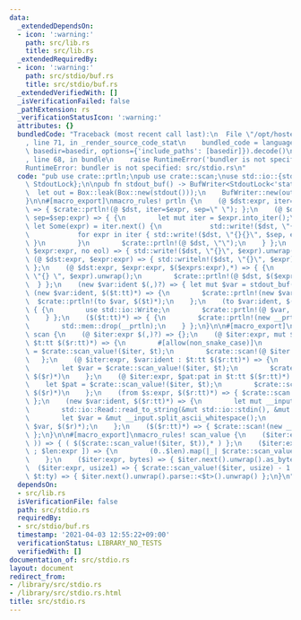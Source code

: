 ```yaml
---
data:
  _extendedDependsOn:
  - icon: ':warning:'
    path: src/lib.rs
    title: src/lib.rs
  _extendedRequiredBy:
  - icon: ':warning:'
    path: src/stdio/buf.rs
    title: src/stdio/buf.rs
  _extendedVerifiedWith: []
  _isVerificationFailed: false
  _pathExtension: rs
  _verificationStatusIcon: ':warning:'
  attributes: {}
  bundledCode: "Traceback (most recent call last):\n  File \"/opt/hostedtoolcache/Python/3.9.2/x64/lib/python3.9/site-packages/onlinejudge_verify/documentation/build.py\"\
    , line 71, in _render_source_code_stat\n    bundled_code = language.bundle(stat.path,\
    \ basedir=basedir, options={'include_paths': [basedir]}).decode()\n  File \"/opt/hostedtoolcache/Python/3.9.2/x64/lib/python3.9/site-packages/onlinejudge_verify/languages/user_defined.py\"\
    , line 68, in bundle\n    raise RuntimeError('bundler is not specified: {}'.format(path.as_posix()))\n\
    RuntimeError: bundler is not specified: src/stdio.rs\n"
  code: "pub use crate::prtln;\npub use crate::scan;\nuse std::io::{stdout, BufWriter,\
    \ StdoutLock};\n\npub fn stdout_buf() -> BufWriter<StdoutLock<'static>> {\n  \
    \  let out = Box::leak(Box::new(stdout()));\n    BufWriter::new(out.lock())\n\
    }\n\n#[macro_export]\nmacro_rules! prtln {\n    (@ $dst:expr, iter=$expr:expr)\
    \ => { $crate::prtln!(@ $dst, iter=$expr, sep=\" \"); };\n    (@ $dst:expr, iter=$expr:expr,\
    \ sep=$sep:expr) => { {\n        let mut iter = $expr.into_iter();\n        if\
    \ let Some(expr) = iter.next() {\n            std::write!($dst, \"{}\", expr).unwrap();\n\
    \            for expr in iter { std::write!($dst, \"{}{}\", $sep, expr).unwrap();\
    \ }\n        }\n        $crate::prtln!(@ $dst, \"\");\n    } };\n    (@ $dst:expr,\
    \ $expr:expr, no eol) => { std::write!($dst, \"{}\", $expr).unwrap(); };\n   \
    \ (@ $dst:expr, $expr:expr) => { std::writeln!($dst, \"{}\", $expr).unwrap();\
    \ };\n    (@ $dst:expr, $expr:expr, $($exprs:expr),*) => { {\n        std::write!($dst,\
    \ \"{} \", $expr).unwrap();\n        $crate::prtln!(@ $dst, $($exprs),*);\n  \
    \  } };\n    (new $var:ident $(,)?) => { let mut $var = stdout_buf(); };\n   \
    \ (new $var:ident, $($t:tt)*) => {\n        $crate::prtln!(new $var);\n      \
    \  $crate::prtln!(to $var, $($t)*);\n    };\n    (to $var:ident, $($t:tt)*) =>\
    \ { {\n        use std::io::Write;\n        $crate::prtln!(@ $var, $($t)*);\n\
    \    } };\n    ($($t:tt)*) => { {\n        $crate::prtln!(new __prtln, $($t)*);\n\
    \        std::mem::drop(__prtln);\n    } };\n}\n\n#[macro_export]\nmacro_rules!\
    \ scan {\n    (@ $iter:expr $(,)?) => {};\n    (@ $iter:expr, mut $var:ident :\
    \ $t:tt $($r:tt)*) => {\n        #[allow(non_snake_case)]\n        let mut $var\
    \ = $crate::scan_value!($iter, $t);\n        $crate::scan!(@ $iter $($r)*)\n \
    \   };\n    (@ $iter:expr, $var:ident : $t:tt $($r:tt)*) => {\n        #[allow(non_snake_case)]\n\
    \        let $var = $crate::scan_value!($iter, $t);\n        $crate::scan!(@ $iter\
    \ $($r)*)\n    };\n    (@ $iter:expr, $pat:pat in $t:tt $($r:tt)*) => {\n    \
    \    let $pat = $crate::scan_value!($iter, $t);\n        $crate::scan!(@ $iter\
    \ $($r)*)\n    };\n    (from $s:expr, $($r:tt)*) => { $crate::scan!(@ $s, $($r)*);\
    \ };\n    (new $var:ident, $($r:tt)*) => {\n        let mut __input = String::new();\n\
    \        std::io::Read::read_to_string(&mut std::io::stdin(), &mut __input).unwrap();\n\
    \        let $var = &mut __input.split_ascii_whitespace();\n        $crate::scan!(@\
    \ $var, $($r)*);\n    };\n    ($($r:tt)*) => { $crate::scan!(new __scan, $($r)*);\
    \ };\n}\n\n#[macro_export]\nmacro_rules! scan_value {\n    ($iter:expr, ( $($t:tt),*\
    \ )) => { ( $($crate::scan_value!($iter, $t)),* ) };\n    ($iter:expr, [ $t:tt\
    \ ; $len:expr ]) => {\n        (0..$len).map(|_| $crate::scan_value!($iter, $t)).collect::<Vec<_>>()\n\
    \    };\n    ($iter:expr, bytes) => { $iter.next().unwrap().as_bytes() };\n  \
    \  ($iter:expr, usize1) => { $crate::scan_value!($iter, usize) - 1 };\n    ($iter:expr,\
    \ $t:ty) => { $iter.next().unwrap().parse::<$t>().unwrap() };\n}\n"
  dependsOn:
  - src/lib.rs
  isVerificationFile: false
  path: src/stdio.rs
  requiredBy:
  - src/stdio/buf.rs
  timestamp: '2021-04-03 12:55:22+09:00'
  verificationStatus: LIBRARY_NO_TESTS
  verifiedWith: []
documentation_of: src/stdio.rs
layout: document
redirect_from:
- /library/src/stdio.rs
- /library/src/stdio.rs.html
title: src/stdio.rs
---
```


